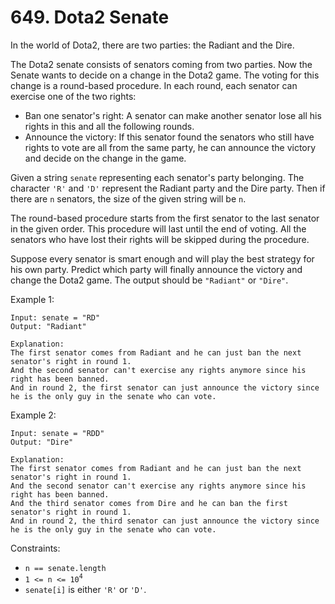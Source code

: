 # 649. Dota2 Senate

In the world of Dota2, there are two parties: the Radiant and the Dire.

The Dota2 senate consists of senators coming from two parties. Now the Senate wants to decide on a change in the Dota2 game. The voting for this change is a round-based procedure. In each round, each senator can exercise one of the two rights:
- Ban one senator's right: A senator can make another senator lose all his rights in this and all the following rounds.
- Announce the victory: If this senator found the senators who still have rights to vote are all from the same party, he can announce the victory and decide on the change in the game.

Given a string `senate` representing each senator's party belonging. The character `'R'` and `'D'` represent the Radiant party and the Dire party. Then if there are `n` senators, the size of the given string will be `n`.

The round-based procedure starts from the first senator to the last senator in the given order. This procedure will last until the end of voting. All the senators who have lost their rights will be skipped during the procedure.

Suppose every senator is smart enough and will play the best strategy for his own party. Predict which party will finally announce the victory and change the Dota2 game. The output should be `"Radiant"` or `"Dire"`.

Example 1:

    Input: senate = "RD"
    Output: "Radiant"

    Explanation:
    The first senator comes from Radiant and he can just ban the next senator's right in round 1.
    And the second senator can't exercise any rights anymore since his right has been banned.
    And in round 2, the first senator can just announce the victory since he is the only guy in the senate who can vote.

Example 2:

    Input: senate = "RDD"
    Output: "Dire"

    Explanation:
    The first senator comes from Radiant and he can just ban the next senator's right in round 1.
    And the second senator can't exercise any rights anymore since his right has been banned.
    And the third senator comes from Dire and he can ban the first senator's right in round 1.
    And in round 2, the third senator can just announce the victory since he is the only guy in the senate who can vote.

Constraints:
- `n == senate.length`
- `1 <= n <= 10`<sup>`4`</sup>
- `senate[i]` is either `'R'` or `'D'`.
